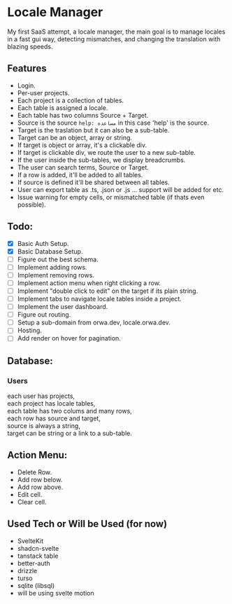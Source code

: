 # Locale Manager

My first SaaS attempt, a locale manager, the main goal is to manage locales in a fast gui way, detecting mismatches,
and changing the translation with blazing speeds.

## Features

- Login.
- Per-user projects.
- Each project is a collection of tables.
- Each table is assigned a locale.
- Each table has two columns Source + Target.
- Source is the source `help: مساعده` in this case 'help' is the source.
- Target is the traslation but it can also be a sub-table.
- Target can be an object, array or string.
- If target is object or array, it's a clickable div.
- If target is clickable div, we route the user to a new sub-table.
- If the user inside the sub-tables, we display breadcrumbs.
- The user can search terms, Source or Target.
- If a row is added, it'll be added to all tables.
- If source is defined it'll be shared between all tables.
- User can export table as .ts, .json or .js ... support will be added for etc.
- Issue warning for empty cells, or mismatched table (if thats even possible).

## Todo:

- [x] Basic Auth Setup.
- [x] Basic Database Setup.
- [ ] Figure out the best schema.
- [ ] Implement adding rows.
- [ ] Implement removing rows.
- [ ] Implement action menu when right clicking a row.
- [ ] Implement "double click to edit" on the target if its plain string.
- [ ] Implement tabs to navigate locale tables inside a project.
- [ ] Implement the user dashboard.
- [ ] Figure out routing.
- [ ] Setup a sub-domain from orwa.dev, locale.orwa.dev.
- [ ] Hosting.
- [ ] Add render on hover for pagination.

## Database:

### Users

each user has projects,<br/>
each project has locale tables,<br/>
each table has two colums and many rows,<br/>
each row has source and target, <br/>
source is always a string, <br/>
target can be string or a link to a sub-table.<br/>

## Action Menu:

- Delete Row.
- Add row below.
- Add row above.
- Edit cell.
- Clear cell.

## Used Tech or Will be Used (for now)

- SvelteKit
- shadcn-svelte
- tanstack table
- better-auth
- drizzle
- turso
- sqlite (libsql)
- will be using svelte motion
